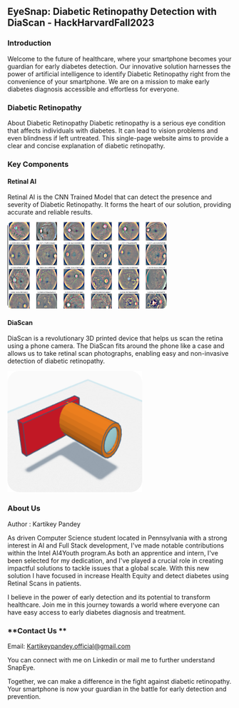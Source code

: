 ## EyeSnap: Diabetic Retinopathy Detection with DiaScan - HackHarvardFall2023

### **Introduction** 

Welcome to the future of healthcare, where your smartphone becomes your guardian for early diabetes detection. Our innovative solution harnesses the power of artificial intelligence to identify Diabetic Retinopathy right from the convenience of your smartphone. We are on a mission to make early diabetes diagnosis accessible and effortless for everyone.

### **Diabetic Retinopathy**

About Diabetic Retinopathy
Diabetic retinopathy is a serious eye condition that affects individuals with diabetes. It can lead to vision problems and even blindness if left untreated. This single-page website aims to provide a clear and concise explanation of diabetic retinopathy.

### **Key Components**
  #### **Retinal AI**
  Retinal AI is the CNN Trained Model that can detect the presence and severity of Diabetic Retinopathy. It forms the heart of our solution, providing accurate and reliable results.
  
![](https://github.com/kartikey-onlineGOD/EyeSnap-HackHarvard/blob/main/Assets/image%203.png)

  #### **DiaScan**
  DiaScan is a revolutionary 3D printed device that helps us scan the retina using a phone camera. The DiaScan fits around the phone like a case and allows us to take retinal scan photographs, enabling easy and non-invasive detection of diabetic retinopathy.

![](https://github.com/kartikey-onlineGOD/EyeSnap-HackHarvard/blob/main/Assets/image%202.png)

### **About Us**
Author : Kartikey Pandey

As driven Computer Science student located in Pennsylvania with a strong interest in AI and Full Stack development, I've made notable contributions within the Intel AI4Youth program.As both an apprentice and intern, I've been selected for my dedication, and I've played a crucial role in creating impactful solutions to tackle issues that a global scale. With this new solution I have focused in increase Health Equity and detect diabetes using Retinal Scans in patients. 

I believe in the power of early detection and its potential to transform healthcare. Join me in this journey towards a world where everyone can have easy access to early diabetes diagnosis and treatment.

### **Contact Us **
Email: Kartikeypandey.official@gmail.com 

You can connect with me on Linkedin or mail me to further understand SnapEye. 

Together, we can make a difference in the fight against diabetic retinopathy. Your smartphone is now your guardian in the battle for early detection and prevention.
